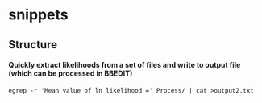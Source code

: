 # snippets


## Structure

#### Quickly extract likelihoods from a set of files and write to output file (which can be processed in BBEDIT)

`egrep -r 'Mean value of ln likelihood =' Process/ | cat >output2.txt`
